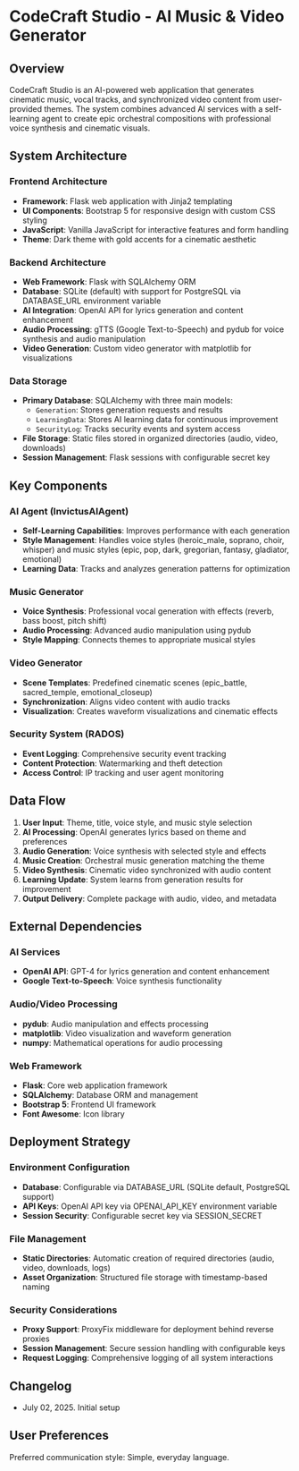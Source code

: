 # CodeCraft Studio - AI Music & Video Generator

## Overview

CodeCraft Studio is an AI-powered web application that generates cinematic music, vocal tracks, and synchronized video content from user-provided themes. The system combines advanced AI services with a self-learning agent to create epic orchestral compositions with professional voice synthesis and cinematic visuals.

## System Architecture

### Frontend Architecture
- **Framework**: Flask web application with Jinja2 templating
- **UI Components**: Bootstrap 5 for responsive design with custom CSS styling
- **JavaScript**: Vanilla JavaScript for interactive features and form handling
- **Theme**: Dark theme with gold accents for a cinematic aesthetic

### Backend Architecture
- **Web Framework**: Flask with SQLAlchemy ORM
- **Database**: SQLite (default) with support for PostgreSQL via DATABASE_URL environment variable
- **AI Integration**: OpenAI API for lyrics generation and content enhancement
- **Audio Processing**: gTTS (Google Text-to-Speech) and pydub for voice synthesis and audio manipulation
- **Video Generation**: Custom video generator with matplotlib for visualizations

### Data Storage
- **Primary Database**: SQLAlchemy with three main models:
  - `Generation`: Stores generation requests and results
  - `LearningData`: Stores AI learning data for continuous improvement
  - `SecurityLog`: Tracks security events and system access
- **File Storage**: Static files stored in organized directories (audio, video, downloads)
- **Session Management**: Flask sessions with configurable secret key

## Key Components

### AI Agent (InvictusAIAgent)
- **Self-Learning Capabilities**: Improves performance with each generation
- **Style Management**: Handles voice styles (heroic_male, soprano, choir, whisper) and music styles (epic, pop, dark, gregorian, fantasy, gladiator, emotional)
- **Learning Data**: Tracks and analyzes generation patterns for optimization

### Music Generator
- **Voice Synthesis**: Professional vocal generation with effects (reverb, bass boost, pitch shift)
- **Audio Processing**: Advanced audio manipulation using pydub
- **Style Mapping**: Connects themes to appropriate musical styles

### Video Generator
- **Scene Templates**: Predefined cinematic scenes (epic_battle, sacred_temple, emotional_closeup)
- **Synchronization**: Aligns video content with audio tracks
- **Visualization**: Creates waveform visualizations and cinematic effects

### Security System (RADOS)
- **Event Logging**: Comprehensive security event tracking
- **Content Protection**: Watermarking and theft detection
- **Access Control**: IP tracking and user agent monitoring

## Data Flow

1. **User Input**: Theme, title, voice style, and music style selection
2. **AI Processing**: OpenAI generates lyrics based on theme and preferences
3. **Audio Generation**: Voice synthesis with selected style and effects
4. **Music Creation**: Orchestral music generation matching the theme
5. **Video Synthesis**: Cinematic video synchronized with audio content
6. **Learning Update**: System learns from generation results for improvement
7. **Output Delivery**: Complete package with audio, video, and metadata

## External Dependencies

### AI Services
- **OpenAI API**: GPT-4 for lyrics generation and content enhancement
- **Google Text-to-Speech**: Voice synthesis functionality

### Audio/Video Processing
- **pydub**: Audio manipulation and effects processing
- **matplotlib**: Video visualization and waveform generation
- **numpy**: Mathematical operations for audio processing

### Web Framework
- **Flask**: Core web application framework
- **SQLAlchemy**: Database ORM and management
- **Bootstrap 5**: Frontend UI framework
- **Font Awesome**: Icon library

## Deployment Strategy

### Environment Configuration
- **Database**: Configurable via DATABASE_URL (SQLite default, PostgreSQL support)
- **API Keys**: OpenAI API key via OPENAI_API_KEY environment variable
- **Session Security**: Configurable secret key via SESSION_SECRET

### File Management
- **Static Directories**: Automatic creation of required directories (audio, video, downloads, logs)
- **Asset Organization**: Structured file storage with timestamp-based naming

### Security Considerations
- **Proxy Support**: ProxyFix middleware for deployment behind reverse proxies
- **Session Management**: Secure session handling with configurable keys
- **Request Logging**: Comprehensive logging of all system interactions

## Changelog

- July 02, 2025. Initial setup

## User Preferences

Preferred communication style: Simple, everyday language.